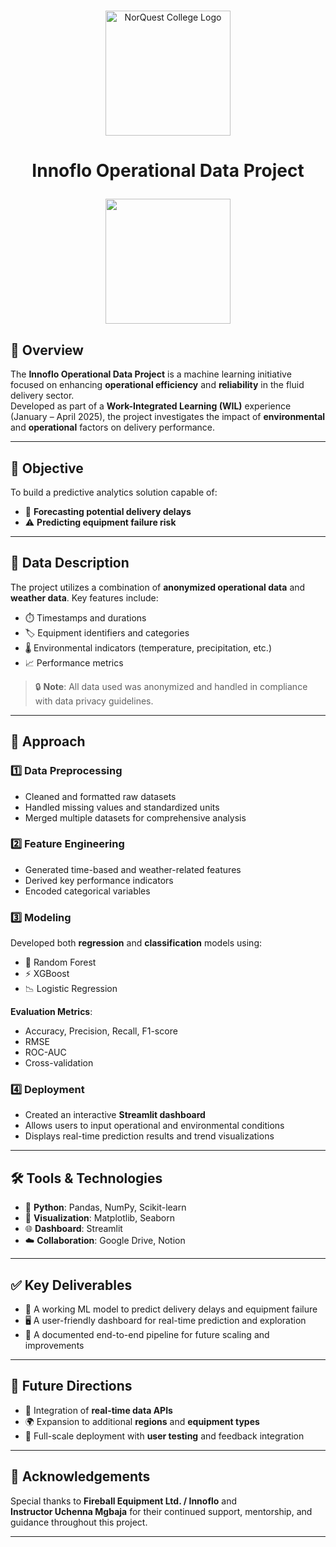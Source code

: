 #
<p align="center">
  <img src="https://encrypted-tbn0.gstatic.com/images?q=tbn:ANd9GcR8HNB-ex4xb4H3-PXRcywP5zKC_3U8VzQTPA&usqp=CAU" 
       alt="NorQuest College Logo" 
       width="200px"/>
</p>

<h1 align="center" id="heading">
<h1 align="center" id="heading"> Innoflo Operational Data Project
<p align="center">
  <img src="https://innoflo.com/cdn/shop/files/Innoflo-Logo-Our-Brand.jpg?v=1740765871&width=1500" 
       width="200px"/>
</p>

## 📌 Overview
The **Innoflo Operational Data Project** is a machine learning initiative focused on enhancing **operational efficiency** and **reliability** in the fluid delivery sector.  
Developed as part of a **Work-Integrated Learning (WIL)** experience (January – April 2025), the project investigates the impact of **environmental** and **operational** factors on delivery performance.

---

## 🎯 Objective

To build a predictive analytics solution capable of:
- 🔮 **Forecasting potential delivery delays**
- ⚠️ **Predicting equipment failure risk**

---

## 📂 Data Description

The project utilizes a combination of **anonymized operational data** and **weather data**. Key features include:

- ⏱️ Timestamps and durations  
- 🏷️ Equipment identifiers and categories  
- 🌡️ Environmental indicators (temperature, precipitation, etc.)  
- 📈 Performance metrics  

> 🔒 **Note**: All data used was anonymized and handled in compliance with data privacy guidelines.

---

## 🧠 Approach

### 1️⃣ Data Preprocessing
- Cleaned and formatted raw datasets  
- Handled missing values and standardized units  
- Merged multiple datasets for comprehensive analysis  

### 2️⃣ Feature Engineering
- Generated time-based and weather-related features  
- Derived key performance indicators  
- Encoded categorical variables  

### 3️⃣ Modeling
Developed both **regression** and **classification** models using:
- 🌲 Random Forest  
- ⚡ XGBoost  
- 📉 Logistic Regression  

**Evaluation Metrics**:
- Accuracy, Precision, Recall, F1-score  
- RMSE  
- ROC-AUC  
- Cross-validation  

### 4️⃣ Deployment
- Created an interactive **Streamlit dashboard**
- Allows users to input operational and environmental conditions
- Displays real-time prediction results and trend visualizations

---

## 🛠️ Tools & Technologies

- 🐍 **Python**: Pandas, NumPy, Scikit-learn  
- 🎨 **Visualization**: Matplotlib, Seaborn  
- 🌐 **Dashboard**: Streamlit  
- ☁️ **Collaboration**: Google Drive, Notion  

---

## ✅ Key Deliverables

- 🤖 A working ML model to predict delivery delays and equipment failure  
- 🖥️ A user-friendly dashboard for real-time prediction and exploration  
- 📑 A documented end-to-end pipeline for future scaling and improvements  

---

## 🔮 Future Directions

- 🔌 Integration of **real-time data APIs**  
- 🌍 Expansion to additional **regions** and **equipment types**  
- 🚀 Full-scale deployment with **user testing** and feedback integration  

---

## 🙏 Acknowledgements

Special thanks to **Fireball Equipment Ltd. / Innoflo** and  
**Instructor Uchenna Mgbaja** for their continued support, mentorship, and guidance throughout this project.

---


